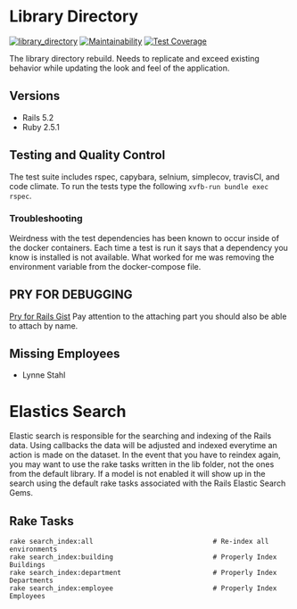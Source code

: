 # Library Directory
[![library_directory](https://travis-ci.org/wvulibraries/library_directory.svg?branch=master)](https://travis-ci.org/wvulibraries/library_directory) [![Maintainability](https://api.codeclimate.com/v1/badges/1eebb5f2bac6fdeae296/maintainability)](https://codeclimate.com/github/wvulibraries/library_directory/maintainability) [![Test Coverage](https://api.codeclimate.com/v1/badges/1eebb5f2bac6fdeae296/test_coverage)](https://codeclimate.com/github/wvulibraries/library_directory/test_coverage)

The library directory rebuild.  Needs to replicate and exceed existing behavior while updating the look and feel of the application.  

## Versions
- Rails 5.2 
- Ruby  2.5.1 

## Testing and Quality Control 
The test suite includes rspec, capybara, selnium, simplecov, travisCI, and code climate. 
To run the tests type the following `xvfb-run bundle exec rspec`.  

### Troubleshooting
Weirdness with the test dependencies has been known to occur inside of the docker containers.  Each time a test is run it says that a dependency you know is installed is not available.  What worked for me was removing the environment variable from the docker-compose file. 

## PRY FOR DEBUGGING 
[Pry for Rails Gist](https://gist.github.com/ddavisgraphics/d1a7a1c52aeadbc2b8305ac0298ae9ab) 
Pay attention to the attaching part you should also be able to attach by name. 

## Missing Employees
- Lynne Stahl

# Elastics Search 
Elastic search is responsible for the searching and indexing of the Rails data. Using callbacks the data will be adjusted and indexed everytime an action is made on the dataset.  In the event that you have to reindex again, you may want to use the rake tasks written in the lib folder, not the ones from the default library.  If a model is not enabled it will show up in the search using the default rake tasks associated with the Rails Elastic Search Gems.  

## Rake Tasks

```
rake search_index:all                              # Re-index all environments
rake search_index:building                         # Properly Index Buildings
rake search_index:department                       # Properly Index Departments
rake search_index:employee                         # Properly Index Employees
```

